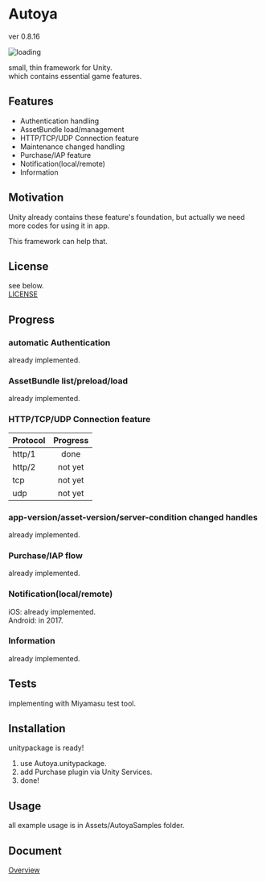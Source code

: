 # Autoya
ver 0.8.16

![loading](https://github.com/sassembla/Autoya/blob/master/doc/images/scr.png?raw=true)

small, thin framework for Unity.  
which contains essential game features.

## Features
* Authentication handling
* AssetBundle load/management
* HTTP/TCP/UDP Connection feature
* Maintenance changed handling
* Purchase/IAP feature
* Notification(local/remote)
* Information


## Motivation
Unity already contains these feature's foundation, but actually we need more codes for using it in app.

This framework can help that.

## License
see below.  
[LICENSE](./LICENSE)


## Progress

### automatic Authentication
already implemented.

### AssetBundle list/preload/load
already implemented.

### HTTP/TCP/UDP Connection feature

| Protocol        | Progress     |
| ------------- |:-------------:|
| http/1 | done | 
| http/2 | not yet | 
| tcp      | not yet      | 
| udp	| not yet      |  


### app-version/asset-version/server-condition changed handles
already implemented.

### Purchase/IAP flow
already implemented.

### Notification(local/remote)

iOS: already implemented.  
Android: in 2017.

### Information
already implemented.


## Tests
implementing with Miyamasu test tool.


## Installation
unitypackage is ready!

1. use Autoya.unitypackage.
2. add Purchase plugin via Unity Services.
3. done!

## Usage
all example usage is in Assets/AutoyaSamples folder.

## Document
[Overview](./doc/Overview.md)